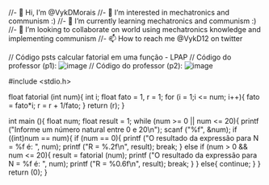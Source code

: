 //- 👋 Hi, I’m @VykDMorais
//- 👀 I’m interested in mechatronics and communism :)
//- 🌱 I’m currently learning mechatronics and communism :)
//- 💞️ I’m looking to collaborate on world using mechatronics knowledge and implementing communism 
//- 📫 How to reach me @VykD12 on twitter

// Código psts calcular fatorial em uma função - LPAP
// Código do professor (p1): ![image](https://user-images.githubusercontent.com/108690989/190434930-5c40d20f-5ce5-4297-873a-bee55c530270.png) 
// Código do professor (p2): ![image](https://user-images.githubusercontent.com/108690989/190435141-416a5f85-b0d3-4682-8994-7aff709c2f21.png)

#include <stdio.h>

float fatorial (int num){
    int i;
    float fato = 1, r = 1;
    for (i = 1;i <= num; i++){
        fato = fato*i;
        r = r + 1/fato;
    }
    return (r);
}

int main (){
    float num;
    float result = 1;
    while (num >= 0 || num <= 20){
        printf ("Informe um número natural entre 0 e 20\n");
        scanf ("%f", &num);
        if ((int)num == num){
            if (num == 0){
                printf ("O resultado da expressão para N = %f é: ", num);
                printf ("R = %.2f\n", result);
                break;
            }
            else if (num > 0 && num <= 20){
                result = fatorial (num);
                printf ("O resultado da expressão para N = %f é: ", num);
                printf ("R = %0.6f\n", result);
                break;
            }
        }
        else{
            continue;
        }
    }
    return (0);
}
